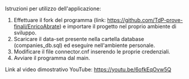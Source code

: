 Istruzioni per utilizzo dell'applicazione:
1. Effettuare il fork del programma (link: https://github.com/TdP-prove-finali/EnricoAbrate) e importare il progetto nel proprio ambiente di sviluppo.
2. Scaricare il data-set presente nella cartella database (companies_db.sql) ed eseguire nell'ambiente personale.
3. Modificare il file connector.cnf inserendo le proprie credenziali.
4. Avviare il programma dal main.

Link al video dimostrativo YouTube: https://youtu.be/6ofkEqOvw5Q
